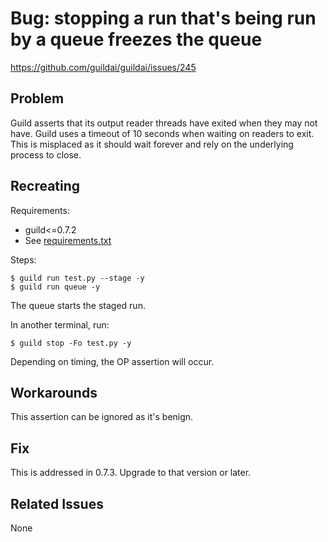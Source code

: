 # Bug: stopping a run that's being run by a queue freezes the queue

https://github.com/guildai/guildai/issues/245

## Problem

Guild asserts that its output reader threads have exited when they may
not have. Guild uses a timeout of 10 seconds when waiting on readers
to exit. This is misplaced as it should wait forever and rely on the
underlying process to close.

## Recreating

Requirements:

- guild<=0.7.2
- See [requirements.txt](requirements.txt)

Steps:

```
$ guild run test.py --stage -y
$ guild run queue -y
```

The queue starts the staged run.

In another terminal, run:

```
$ guild stop -Fo test.py -y
```

Depending on timing, the OP assertion will occur.

## Workarounds

This assertion can be ignored as it's benign.

## Fix

This is addressed in 0.7.3. Upgrade to that version or later.

## Related Issues

None
